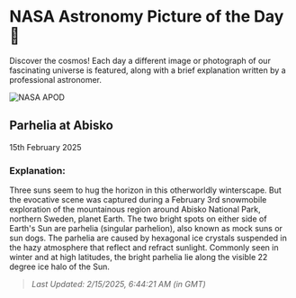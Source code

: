 
  # NASA Astronomy Picture of the Day 🌌

  Discover the cosmos! Each day a different image or photograph of our fascinating universe is featured, along with a brief explanation written by a professional astronomer.

![NASA APOD](https://apod.nasa.gov/apod/image/2502/_D8A2600d_2048.jpg)

## Parhelia at Abisko

15th February 2025

### Explanation: 

Three suns seem to hug the horizon in this otherworldly winterscape. But the evocative scene was captured during a February 3rd snowmobile exploration of the mountainous region around Abisko National Park, northern Sweden, planet Earth. The two bright spots on either side of Earth's Sun are parhelia (singular parhelion), also known as mock suns or sun dogs. The parhelia are caused by hexagonal ice crystals suspended in the hazy atmosphere that reflect and refract sunlight. Commonly seen in winter and at high latitudes, the bright parhelia lie along the visible 22 degree ice halo of the Sun.

> _Last Updated: 2/15/2025, 6:44:21 AM (in GMT)_
